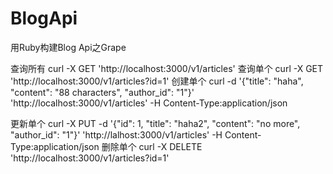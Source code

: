 BlogApi
=======

用Ruby构建Blog Api之Grape

查询所有 curl -X GET 'http://localhost:3000/v1/articles'
查询单个 curl -X GET 'http://localhost:3000/v1/articles?id=1'
创建单个 curl -d '{"title": "haha", "content": "88 characters", "author_id": "1"}' 'http://localhost:3000/v1/articles' -H Content-Type:application/json
<!-- curl -X POST 'http://localhost:3000/v1/articles?title=haha&content=suoga&author_id=1' -->
更新单个 curl -X PUT -d '{"id": 1, "title": "haha2", "content": "no more", "author_id": "1"}' 'http://lalhost:3000/v1/articles' -H Content-Type:application/json
删除单个 curl -X DELETE 'http://localhost:3000/v1/articles?id=1'
